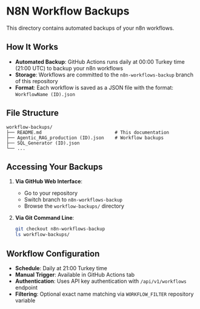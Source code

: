 # N8N Workflow Backups

This directory contains automated backups of your n8n workflows.

## How It Works

- **Automated Backup**: GitHub Actions runs daily at 00:00 Turkey time (21:00 UTC) to backup your n8n workflows
- **Storage**: Workflows are committed to the `n8n-workflows-backup` branch of this repository
- **Format**: Each workflow is saved as a JSON file with the format: `WorkflowName (ID).json`

## File Structure

```
workflow-backups/
├── README.md                           # This documentation
├── Agentic_RAG_production (ID).json    # Workflow backups
├── SQL_Generator (ID).json
└── ...
```

## Accessing Your Backups

1. **Via GitHub Web Interface**:
   - Go to your repository
   - Switch branch to `n8n-workflows-backup`
   - Browse the `workflow-backups/` directory

2. **Via Git Command Line**:
   ```bash
   git checkout n8n-workflows-backup
   ls workflow-backups/
   ```

## Workflow Configuration

- **Schedule**: Daily at 21:00 Turkey time
- **Manual Trigger**: Available in GitHub Actions tab
- **Authentication**: Uses API key authentication with `/api/v1/workflows` endpoint
- **Filtering**: Optional exact name matching via `WORKFLOW_FILTER` repository variable
